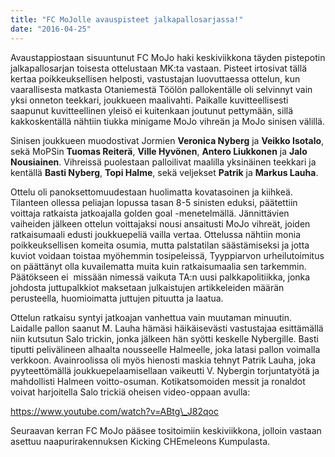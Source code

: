 ```yaml
---
title: "FC MoJolle avauspisteet jalkapallosarjassa!"
date: "2016-04-25"
---
```


Avaustappiostaan sisuuntunut FC MoJo haki keskiviikkona täyden pistepotin jalkapallosarjan toisesta ottelustaan MK:ta vastaan. Pisteet irtosivat tällä kertaa poikkeuksellisen helposti, vastustajan luovuttaessa ottelun, kun vaarallisesta matkasta Otaniemestä Töölön pallokentälle oli selvinnyt vain yksi onneton teekkari, joukkueen maalivahti. Paikalle kuvitteellisesti saapunut kuvitteellinen yleisö ei kuitenkaan joutunut pettymään, sillä kakkoskentällä nähtiin tiukka minigame MoJo vihreän ja MoJo sinisen välillä.

Sinisen joukkueen muodostivat Jormien **Veronica Nyberg** ja **Veikko Isotalo**, sekä MoPSin **Tuomas Reiterä**, **Ville Hyvönen**, **Antero Liukkonen** ja **Jalo Nousiainen**. Vihreissä puolestaan palloilivat maalilla yksinäinen teekkari ja kentällä **Basti Nyberg**, **Topi Halme**, sekä veljekset **Patrik** ja **Markus Lauha**.

Ottelu oli panoksettomuudestaan huolimatta kovatasoinen ja kiihkeä. Tilanteen ollessa peliajan lopussa tasan 8-5 sinisten eduksi, päätettiin voittaja ratkaista jatkoajalla golden goal -menetelmällä. Jännittävien vaiheiden jälkeen ottelun voittajaksi nousi ansaitusti MoJo vihreät, joiden ratkaisumaali edusti joukkuepeliä vailla vertaa. Ottelussa nähtiin monia poikkeuksellisen komeita osumia, mutta palstatilan säästämiseksi ja jotta kuviot voidaan toistaa myöhemmin tosipeleissä, Tyyppiarvon urheilutoimitus on päättänyt olla kuvailematta muita kuin ratkaisumaalia sen tarkemmin. Päätökseen ei  missään nimessä vaikuta TA:n uusi palkkapolitiikka, jonka johdosta juttupalkkiot maksetaan julkaistujen artikkeleiden määrän perusteella, huomioimatta juttujen pituutta ja laatua.

Ottelun ratkaisu syntyi jatkoajan vanhettua vain muutaman minuutin. Laidalle pallon saanut M. Lauha hämäsi häikäisevästi vastustajaa esittämällä niin kutsutun Salo trickin, jonka jälkeen hän syötti keskelle Nybergille. Basti tiputti pelivälineen alhaalta nousseelle Halmeelle, joka latasi pallon voimalla verkkoon. Avainroolissa oli myös hienosti maskia tehnyt Patrik Lauha, joka pyyteettömällä joukkuepelaamisellaan vaikeutti V. Nybergin torjuntatyötä ja mahdollisti Halmeen voitto-osuman. Kotikatsomoiden messit ja ronaldot voivat harjoitella Salo trickiä oheisen video-oppaan avulla:

https://www.youtube.com/watch?v=ABtg\_J82qoc

Seuraavan kerran FC MoJo pääsee tositoimiin keskiviikkona, jolloin vastaan asettuu naapurirakennuksen Kicking CHEmeleons Kumpulasta.
